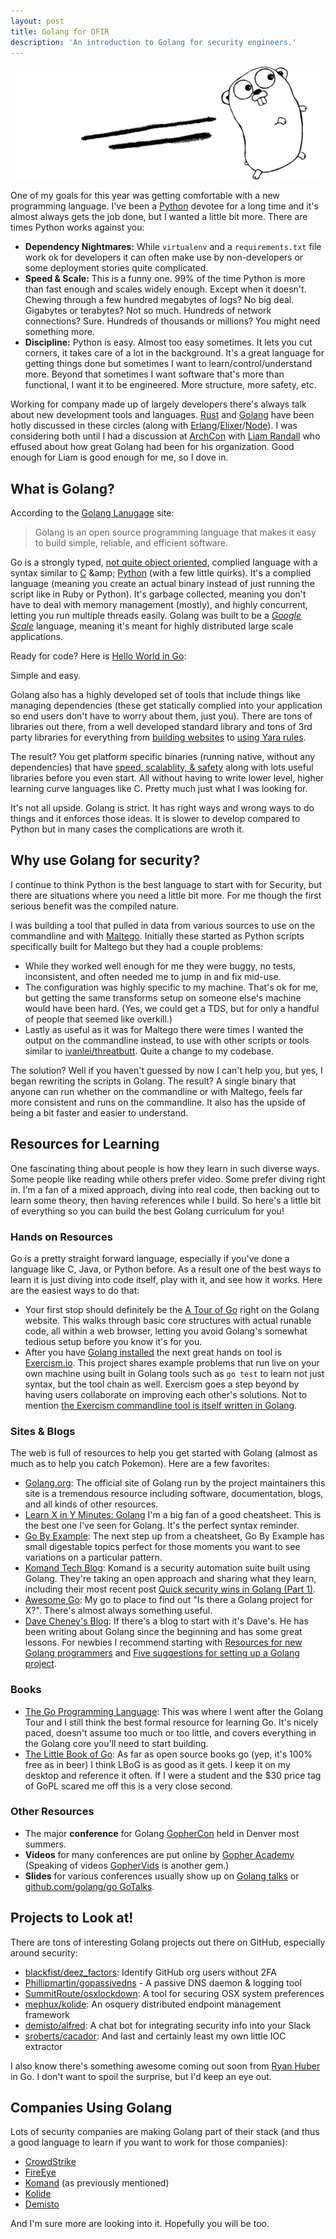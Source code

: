 ```yaml
---
layout: post
title: Golang for DFIR
description: 'An introduction to Golang for security engineers.'
---
```


![Golang](/public/golang.png)

One of my goals for this year was getting comfortable with a new programming language. I've been a [Python](https://www.python.org/) devotee for a long time and it's almost always gets the job done, but I wanted a little bit more. There are times Python works against you:

- __Dependency Nightmares:__ While `virtualenv` and a `requirements.txt` file work ok for developers it can often make use by non-developers or some deployment stories quite complicated.
- __Speed & Scale:__ This is a funny one. 99% of the time Python is more than fast enough and scales widely enough. Except when it doesn't. Chewing through a few hundred megabytes of logs? No big deal. Gigabytes or terabytes? Not so much. Hundreds of network connections? Sure. Hundreds of thousands or millions? You might need something more.
- __Discipline:__ Python is easy. Almost too easy sometimes. It lets you cut corners, it takes care of a lot in the background. It's a great language for getting things done but sometimes I want to learn/control/understand more. Beyond that sometimes I want software that's more than functional, I want it to be engineered. More structure, more safety, etc.

Working for company made up of largely developers there's always talk about new development tools and languages. [Rust](https://www.rust-lang.org/) and [Golang](https://golang.org) have been hotly discussed in these circles (along with [Erlang](https://www.erlang.org/)/[Elixer](http://elixir-lang.org/)/[Node](https://nodejs.org/en/)). I was considering both until I had a discussion at [ArchCon](http://www.archc0n.org/) with [Liam Randall](https://twitter.com/hectaman) who effused about how great Golang had been for his organization. Good enough for Liam is good enough for me, so I dove in.

## What is Golang?

According to the [Golang Lanugage](https://golang.org/) site:

> Golang is an open source programming language that makes it easy to build simple, reliable, and efficient software.

Go is a strongly typed, [not quite object oriented](http://spf13.com/post/is-go-object-oriented/), complied language with a syntax similar to [C](https://en.wikipedia.org/wiki/C_(programming_language)) &amp; [Python](https://www.python.org/) (with a few little quirks). It's a complied language (meaning you create an actual binary instead of just running the script like in Ruby or Python). It's garbage collected, meaning you don't have to deal with memory management (mostly), and highly concurrent, letting you run multiple threads easily. Golang was built to be a [_Google Scale_](https://talks.golang.org/2012/splash.slide) language, meaning it's meant for highly distributed large scale applications.

Ready for code? Here is [Hello World in Go](https://gist.github.com/sroberts/86b6b2b70ce0f4daa972fa9c373f72c0):
<script src="https://gist.github.com/sroberts/86b6b2b70ce0f4daa972fa9c373f72c0.js"></script>

Simple and easy.

Golang also has a highly developed set of tools that include things like managing dependencies (these get statically complied into your application so end users don't have to worry about them, just you). There are tons of libraries out there, from a well developed standard library and tons of 3rd party libraries for everything from [building websites](https://gin-gonic.github.io/gin/) to [using Yara rules](https://github.com/hillu/go-yara).

The result? You get platform specific binaries (running native, without any dependencies) that have [speed, scalablity, &amp; safety](https://www.iron.io/go-after-2-years-in-production/) along with lots useful libraries before you even start. All without having to write lower level, higher learning curve languages like C. Pretty much just what I was looking for.

It's not all upside. Golang is strict. It has right ways and wrong ways to do things and it enforces those ideas. It is slower to develop compared to Python but in many cases the complications are wroth it.

## Why use Golang for security?

I continue to think Python is the best language to start with for Security, but there are situations where you need a little bit more. For me though the first serious benefit was the compiled nature.

I was building a tool that pulled in data from various sources to use on the commandline and with [Maltego](https://www.paterva.com/web7/). Initially these started as Python scripts specifically built for Maltego but they had a couple problems:

- While they worked well enough for me they were buggy, no tests, inconsistent, and often needed me to jump in and fix mid-use.
- The configuration was highly specific to my machine. That's ok for me, but getting the same transforms setup on someone else's machine would have been hard. (Yes, we could get a TDS, but for only a handful of people that seemed like overkill.)
- Lastly as useful as it was for Maltego there were times I wanted the output on the commandline instead, to use with other scripts or tools similar to [ivanlei/threatbutt](https://github.com/ivanlei/threatbutt). Quite a change to my codebase.

The solution? Well if you haven't guessed by now I can't help you, but yes, I began rewriting the scripts in Golang. The result? A single binary that anyone can run whether on the commandline or with Maltego, feels far more consistent and runs on the commandline. It also has the upside of being a bit faster and easier to understand.

## Resources for Learning

One fascinating thing about people is how they learn in such diverse ways. Some people like reading while others prefer video. Some prefer diving right in. I'm a fan of a mixed approach, diving into real code, then backing out to learn some theory, then having references while I build. So here's a little bit of everything so you can build the best Golang curriculum for you!

### Hands on Resources

Go is a pretty straight forward language, especially if you've done a language like C, Java, or Python before. As a result one of the best ways to learn it is just diving into code itself, play with it, and see how it works. Here are the easiest ways to do that:

- Your first stop should definitely be the [A Tour of Go](https://tour.golang.org/) right on the Golang website. This walks through basic core structures with actual runable code, all within a web browser, letting you avoid Golang's somewhat tedious setup before you know it's for you.
- After you have [Golang installed](https://golang.org/doc/install) the next great hands on tool is [Exercism.io](http://exercism.io/). This project shares example problems that run live on your own machine using built in Golang tools such as `go test` to learn not just syntax, but the tool chain as well. Exercism goes a step beyond by having users collaborate on improving each other's solutions. Not to mention [the Exercism commandline tool is itself written in Golang](https://github.com/exercism/cli).

### Sites & Blogs

The web is full of resources to help you get started with Golang (almost as much as to help you catch Pokemon). Here are a few favorites:

- [Golang.org](https://golang.org/): The official site of Golang run by the project maintainers this site is a tremendous resource including software, documentation, blogs, and all kinds of other resources.
- [Learn X in Y Minutes: Golang](https://learnxinyminutes.com/docs/go/) I'm a big fan of a good cheatsheet. This is the best one I've seen for Golang. It's the perfect syntax reminder.
- [Go By Example](https://gobyexample.com/): The next step up from a cheatsheet, Go By Example has small digestable topics perfect for those moments you want to see variations on a particular pattern.
- [Komand Tech Blog](https://blog.komand.com/topic/komand-tech): Komand is a security automation suite built using Golang. They're taking an open approach and sharing what they learn, including their most recent post [Quick security wins in Golang (Part 1)](https://blog.komand.com/quick-security-wins-in-golang).
- [Awesome Go](http://awesome-go.com/): My go to place to find out "Is there a Golang project for X?". There's almost always something useful.
- [Dave Cheney's Blog](http://dave.cheney.net/): If there's a blog to start with it's Dave's. He has been writing about Golang since the beginning and has some great lessons. For newbies I recommend starting with [Resources for new Golang programmers](http://dave.cheney.net/resources-for-new-go-programmers) and [Five suggestions for setting up a Golang project](http://dave.cheney.net/2014/12/01/five-suggestions-for-setting-up-a-go-project).

### Books

- [The Go Programming Language](http://www.gopl.io/): This was where I went after the Golang Tour and I still think the best formal resource for learning Go. It's nicely paced, doesn't assume too much or too little, and covers everything in the Golang core you'll need to start building.
- [The Little Book of Go](http://openmymind.net/The-Little-Go-Book/): As far as open source books go (yep, it's 100% free as in beer) I think LBoG is as good as it gets. I keep it on my desktop and reference it often. If I were a student and the $30 price tag of GoPL scared me off this is a very close second.

### Other Resources

- The major __conference__ for Golang [GopherCon](https://www.gophercon.com/) held in Denver most summers.
- __Videos__ for many conferences  are put online by [Gopher Academy](https://www.youtube.com/channel/UCx9QVEApa5BKLw9r8cnOFEA) (Speaking of videos [GopherVids](http://gophervids.appspot.com/) is another gem.)
- __Slides__ for various conferences usually show up on [Golang talks](https://talks.golang.org/) or [github.com/golang/go GoTalks](https://github.com/golang/go/wiki/GoTalks).

## Projects to Look at!

There are tons of interesting Golang projects out there on GitHub, especially around security:

- [blackfist/deez_factors](https://github.com/blackfist/deez_factors): Identify GitHub org users without 2FA
- [Phillipmartin/gopassivedns](https://github.com/Phillipmartin/gopassivedns) - A passive DNS daemon & logging tool
- [SummitRoute/osxlockdown](https://github.com/SummitRoute/osxlockdown): A tool for securing OSX system preferences
- [mephux/kolide](https://github.com/mephux/kolide): An osquery distributed endpoint management framework
- [demisto/alfred](https://github.com/demisto/alfred): A chat bot for integrating security info into your Slack
- [sroberts/cacador](https://github.com/sroberts/cacador): And last and certainly least my own little IOC extractor

I also know there's something awesome coming out soon from [Ryan Huber](https://github.com/rawdigits) in Go. I don't want to spoil the surprise, but I'd keep an eye out.

## Companies Using Golang

Lots of security companies are making Golang part of their stack (and thus a good language to learn if you want to work for those companies):

- [CrowdStrike](https://www.crowdstrike.com/)
- [FireEye](https://www.fireeye.com/)
- [Komand](https://www.komand.com/) (as previously mentioned)
- [Kolide](https://kolide.co/)
- [Demisto](https://www.demisto.com/)

And I'm sure more are looking into it. Hopefully you will be too.
